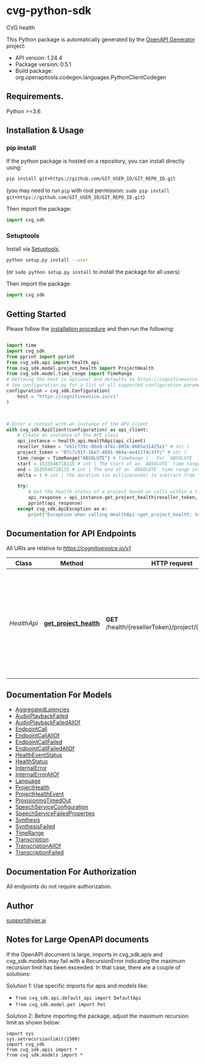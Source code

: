 # cvg-python-sdk
CVG health

This Python package is automatically generated by the [OpenAPI Generator](https://openapi-generator.tech) project:

- API version: 1.24.4
- Package version: 0.5.1
- Build package: org.openapitools.codegen.languages.PythonClientCodegen

## Requirements.

Python >=3.6

## Installation & Usage
### pip install

If the python package is hosted on a repository, you can install directly using:

```sh
pip install git+https://github.com/GIT_USER_ID/GIT_REPO_ID.git
```
(you may need to run `pip` with root permission: `sudo pip install git+https://github.com/GIT_USER_ID/GIT_REPO_ID.git`)

Then import the package:
```python
import cvg_sdk
```

### Setuptools

Install via [Setuptools](http://pypi.python.org/pypi/setuptools).

```sh
python setup.py install --user
```
(or `sudo python setup.py install` to install the package for all users)

Then import the package:
```python
import cvg_sdk
```

## Getting Started

Please follow the [installation procedure](#installation--usage) and then run the following:

```python

import time
import cvg_sdk
from pprint import pprint
from cvg_sdk.api import health_api
from cvg_sdk.model.project_health import ProjectHealth
from cvg_sdk.model.time_range import TimeRange
# Defining the host is optional and defaults to https://cognitivevoice.io/v1
# See configuration.py for a list of all supported configuration parameters.
configuration = cvg_sdk.Configuration(
    host = "https://cognitivevoice.io/v1"
)



# Enter a context with an instance of the API client
with cvg_sdk.ApiClient(configuration) as api_client:
    # Create an instance of the API class
    api_instance = health_api.HealthApi(api_client)
    reseller_token = "eb1c739c-06e0-4f4c-8056-8665e31425e1" # str | 
    project_token = "07c7c91f-16e7-4891-984a-ee421f4c3ffc" # str | 
    time_range = TimeRange("ABSOLUTE") # TimeRange | - For `ABSOLUTE` time ranges, the `start` and `end` query parameters are required. - For `RELATIVE` time ranges, the `delta` query parameter is required. - If unspecified, a relative time range of 10 minutes is used. (optional)
    start = 1535546718115 # int | The start of an `ABSOLUTE` time range in milliseconds since the epoch (1970-01-01). (optional)
    end = 1535546718115 # int | The end of an `ABSOLUTE` time range in milliseconds since the epoch (1970-01-01). (optional)
    delta = 1 # int | The duration (in milliseconds) to subtract from \"now\" to obtain a `RELATIVE` time range. (optional)

    try:
        # Get the health status of a project based on calls within a time range (by default the last 10 minutes). NOTE: this API is still experimental and subject to change.
        api_response = api_instance.get_project_health(reseller_token, project_token, time_range=time_range, start=start, end=end, delta=delta)
        pprint(api_response)
    except cvg_sdk.ApiException as e:
        print("Exception when calling HealthApi->get_project_health: %s\n" % e)
```

## Documentation for API Endpoints

All URIs are relative to *https://cognitivevoice.io/v1*

Class | Method | HTTP request | Description
------------ | ------------- | ------------- | -------------
*HealthApi* | [**get_project_health**](docs/HealthApi.md#get_project_health) | **GET** /health/{resellerToken}/project/{projectToken} | Get the health status of a project based on calls within a time range (by default the last 10 minutes). NOTE: this API is still experimental and subject to change.


## Documentation For Models

 - [AggregatedLatencies](docs/AggregatedLatencies.md)
 - [AudioPlaybackFailed](docs/AudioPlaybackFailed.md)
 - [AudioPlaybackFailedAllOf](docs/AudioPlaybackFailedAllOf.md)
 - [EndpointCall](docs/EndpointCall.md)
 - [EndpointCallAllOf](docs/EndpointCallAllOf.md)
 - [EndpointCallFailed](docs/EndpointCallFailed.md)
 - [EndpointCallFailedAllOf](docs/EndpointCallFailedAllOf.md)
 - [HealthEventStatus](docs/HealthEventStatus.md)
 - [HealthStatus](docs/HealthStatus.md)
 - [InternalError](docs/InternalError.md)
 - [InternalErrorAllOf](docs/InternalErrorAllOf.md)
 - [Language](docs/Language.md)
 - [ProjectHealth](docs/ProjectHealth.md)
 - [ProjectHealthEvent](docs/ProjectHealthEvent.md)
 - [ProvisioningTimedOut](docs/ProvisioningTimedOut.md)
 - [SpeechServiceConfiguration](docs/SpeechServiceConfiguration.md)
 - [SpeechServiceFailedProperties](docs/SpeechServiceFailedProperties.md)
 - [Synthesis](docs/Synthesis.md)
 - [SynthesisFailed](docs/SynthesisFailed.md)
 - [TimeRange](docs/TimeRange.md)
 - [Transcription](docs/Transcription.md)
 - [TranscriptionAllOf](docs/TranscriptionAllOf.md)
 - [TranscriptionFailed](docs/TranscriptionFailed.md)


## Documentation For Authorization

 All endpoints do not require authorization.

## Author

support@vier.ai


## Notes for Large OpenAPI documents
If the OpenAPI document is large, imports in cvg_sdk.apis and cvg_sdk.models may fail with a
RecursionError indicating the maximum recursion limit has been exceeded. In that case, there are a couple of solutions:

Solution 1:
Use specific imports for apis and models like:
- `from cvg_sdk.api.default_api import DefaultApi`
- `from cvg_sdk.model.pet import Pet`

Solution 2:
Before importing the package, adjust the maximum recursion limit as shown below:
```
import sys
sys.setrecursionlimit(1500)
import cvg_sdk
from cvg_sdk.apis import *
from cvg_sdk.models import *
```

